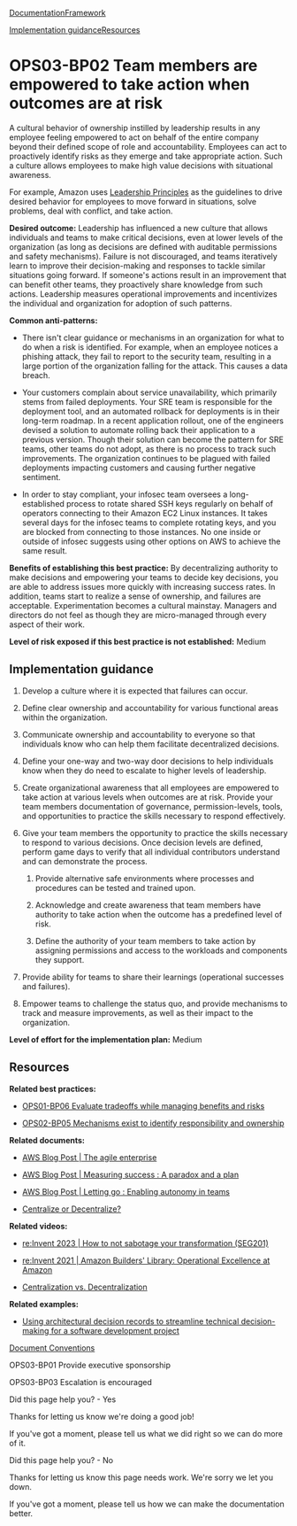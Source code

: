 [Documentation](/index.html)[Framework](welcome.html)

[Implementation guidance](#implementation-guidance)[Resources](#resources)

# OPS03-BP02 Team members are empowered to take action when outcomes are at risk

A cultural behavior of ownership instilled by leadership results in any employee feeling empowered to act on behalf of the entire company beyond their defined scope of role and accountability. Employees can act to proactively identify risks as they emerge and take appropriate action. Such a culture allows employees to make high value decisions with situational awareness.

For example, Amazon uses [Leadership Principles](https://www.amazon.jobs/content/en/our-workplace/leadership-principles) as the guidelines to drive desired behavior for employees to move forward in situations, solve problems, deal with conflict, and take action.

**Desired outcome:** Leadership has influenced a new culture that allows individuals and teams to make critical decisions, even at lower levels of the organization (as long as decisions are defined with auditable permissions and safety mechanisms). Failure is not discouraged, and teams iteratively learn to improve their decision-making and responses to tackle similar situations going forward. If someone's actions result in an improvement that can benefit other teams, they proactively share knowledge from such actions. Leadership measures operational improvements and incentivizes the individual and organization for adoption of such patterns.

**Common anti-patterns:**

* There isn't clear guidance or mechanisms in an organization for what to do when a risk is identified. For example, when an employee notices a phishing attack, they fail to report to the security team, resulting in a large portion of the organization falling for the attack. This causes a data breach.

* Your customers complain about service unavailability, which primarily stems from failed deployments. Your SRE team is responsible for the deployment tool, and an automated rollback for deployments is in their long-term roadmap. In a recent application rollout, one of the engineers devised a solution to automate rolling back their application to a previous version. Though their solution can become the pattern for SRE teams, other teams do not adopt, as there is no process to track such improvements. The organization continues to be plagued with failed deployments impacting customers and causing further negative sentiment.

* In order to stay compliant, your infosec team oversees a long-established process to rotate shared SSH keys regularly on behalf of operators connecting to their Amazon EC2 Linux instances. It takes several days for the infosec teams to complete rotating keys, and you are blocked from connecting to those instances. No one inside or outside of infosec suggests using other options on AWS to achieve the same result.

**Benefits of establishing this best practice:** By decentralizing authority to make decisions and empowering your teams to decide key decisions, you are able to address issues more quickly with increasing success rates. In addition, teams start to realize a sense of ownership, and failures are acceptable. Experimentation becomes a cultural mainstay. Managers and directors do not feel as though they are micro-managed through every aspect of their work.

**Level of risk exposed if this best practice is not established:** Medium

## Implementation guidance

1. Develop a culture where it is expected that failures can occur.

2. Define clear ownership and accountability for various functional areas within the organization.

3. Communicate ownership and accountability to everyone so that individuals know who can help them facilitate decentralized decisions.

4. Define your one-way and two-way door decisions to help individuals know when they do need to escalate to higher levels of leadership.

5. Create organizational awareness that all employees are empowered to take action at various levels when outcomes are at risk. Provide your team members documentation of governance, permission-levels, tools, and opportunities to practice the skills necessary to respond effectively.

6. Give your team members the opportunity to practice the skills necessary to respond to various decisions. Once decision levels are defined, perform game days to verify that all individual contributors understand and can demonstrate the process.

   1. Provide alternative safe environments where processes and procedures can be tested and trained upon.

   2. Acknowledge and create awareness that team members have authority to take action when the outcome has a predefined level of risk.

   3. Define the authority of your team members to take action by assigning permissions and access to the workloads and components they support.

7. Provide ability for teams to share their learnings (operational successes and failures).

8. Empower teams to challenge the status quo, and provide mechanisms to track and measure improvements, as well as their impact to the organization.

**Level of effort for the implementation plan:** Medium

## Resources

**Related best practices:**

* [OPS01-BP06 Evaluate tradeoffs while managing benefits and risks](https://docs.aws.amazon.com/wellarchitected/latest/operational-excellence-pillar/ops_priorities_eval_tradeoffs.html)

* [OPS02-BP05 Mechanisms exist to identify responsibility and ownership](https://docs.aws.amazon.com/wellarchitected/latest/operational-excellence-pillar/ops_ops_model_req_add_chg_exception.html)

**Related documents:**

* [AWS Blog Post | The agile enterprise](https://aws.amazon.com/blogs/enterprise-strategy/the-agile-enterprise/)

* [AWS Blog Post | Measuring success : A paradox and a plan](https://aws.amazon.com/blogs/enterprise-strategy/measuring-success-a-paradox-and-a-plan/)

* [AWS Blog Post | Letting go : Enabling autonomy in teams](https://aws.amazon.com/blogs/enterprise-strategy/letting-go-enabling-autonomy-in-teams/)

* [Centralize or Decentralize?](https://aws.amazon.com/blogs/enterprise-strategy/centralize-or-decentralize/)

**Related videos:**

* [re:Invent 2023 | How to not sabotage your transformation (SEG201)](https://www.youtube.com/watch?v=heLvxK5N8Aw)

* [re:Invent 2021 | Amazon Builders' Library: Operational Excellence at Amazon](https://www.youtube.com/watch?v=7MrD4VSLC_w)

* [Centralization vs. Decentralization](https://youtu.be/jviFsd4hhfE?si=fjt8avVAYxA9jF01)

**Related examples:**

* [Using architectural decision records to streamline technical decision-making for a software development project](https://docs.aws.amazon.com/prescriptive-guidance/latest/architectural-decision-records/welcome.html)


[Document Conventions](/general/latest/gr/docconventions.html)

OPS03-BP01 Provide executive sponsorship

OPS03-BP03 Escalation is encouraged

Did this page help you? - Yes

Thanks for letting us know we're doing a good job!

If you've got a moment, please tell us what we did right so we can do more of it.

Did this page help you? - No

Thanks for letting us know this page needs work. We're sorry we let you down.

If you've got a moment, please tell us how we can make the documentation better.</awsdocs-view></awsui-app-layout>